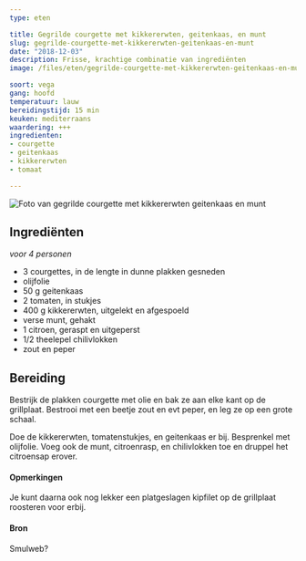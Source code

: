 ```yaml
---
type: eten

title: Gegrilde courgette met kikkererwten, geitenkaas, en munt
slug: gegrilde-courgette-met-kikkererwten-geitenkaas-en-munt
date: "2018-12-03"
description: Frisse, krachtige combinatie van ingrediënten
image: /files/eten/gegrilde-courgette-met-kikkererwten-geitenkaas-en-munt.jpg

soort: vega
gang: hoofd
temperatuur: lauw
bereidingstijd: 15 min
keuken: mediterraans
waardering: +++
ingredienten:
- courgette
- geitenkaas
- kikkererwten
- tomaat

---
```


![Foto van gegrilde courgette met kikkererwten geitenkaas en munt](/files/eten/gegrilde-courgette-met-kikkererwten-geitenkaas-en-munt.jpg)

## Ingrediënten

*voor 4 personen*

* 3 courgettes, in de lengte in dunne plakken gesneden
* olijfolie
* 50 g geitenkaas
* 2 tomaten, in stukjes
* 400 g kikkererwten, uitgelekt en afgespoeld
* verse munt, gehakt
* 1 citroen, geraspt en uitgeperst
* 1/2 theelepel chilivlokken
* zout en peper

## Bereiding

Bestrijk de plakken courgette met olie en bak ze aan elke kant op de grillplaat. Bestrooi met een beetje zout en evt peper, en leg ze op een grote schaal.

Doe de kikkererwten, tomatenstukjes, en geitenkaas er bij. Besprenkel met olijfolie. Voeg ook de munt, citroenrasp, en chilivlokken toe en druppel het citroensap erover.

#### Opmerkingen

Je kunt daarna ook nog lekker een platgeslagen kipfilet op de grillplaat roosteren voor erbij.

#### Bron

Smulweb?
